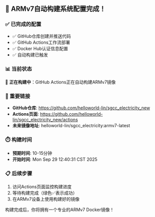 ## 🎉 ARMv7自动构建系统配置完成！

### ✅ 已完成的配置
- ✅ GitHub仓库创建并推送代码
- ✅ GitHub Actions工作流部署
- ✅ Docker Hub认证信息配置
- ✅ 自动构建已触发

### 📊 当前状态
🔄 **正在构建中**：GitHub Actions正在自动构建ARMv7镜像

### 🔗 重要链接
- **GitHub仓库**: https://github.com/helloworld-lin/sgcc_electricity_new
- **Actions页面**: https://github.com/helloworld-lin/sgcc_electricity_new/actions
- **未来镜像地址**: helloworld-lin/sgcc_electricity:armv7-latest

### ⏱️ 构建时间
- **预期时间**: 10-15分钟
- **开始时间**: Mon Sep 29 12:40:31 CST 2025

### 📋 后续步骤
1. 访问Actions页面监控构建进度
2. 等待构建完成（绿色✅表示成功）
3. 在ARMv7设备上使用构建好的镜像

构建完成后，你将拥有一个专业的ARMv7 Docker镜像！

